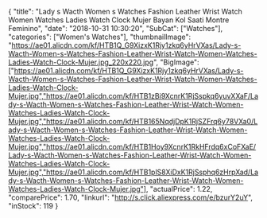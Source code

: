 {
	"title": "Lady s Wacth Women s Watches Fashion Leather Wrist Watch Women Watches Ladies Watch Clock Mujer Bayan Kol Saati Montre Feminino",
	"date": "2018-10-31 10:30:20",
	"SubCat": ["Watches"],
	"categories": ["Women's Watches"],
	"thumbnailImage": "https://ae01.alicdn.com/kf/HTB1Q_G9XizxK1Rjy1zkq6yHrVXas/Lady-s-Wacth-Women-s-Watches-Fashion-Leather-Wrist-Watch-Women-Watches-Ladies-Watch-Clock-Mujer.jpg_220x220.jpg",
	"BigImage": ["https://ae01.alicdn.com/kf/HTB1Q_G9XizxK1Rjy1zkq6yHrVXas/Lady-s-Wacth-Women-s-Watches-Fashion-Leather-Wrist-Watch-Women-Watches-Ladies-Watch-Clock-Mujer.jpg","https://ae01.alicdn.com/kf/HTB1zBi9XcnrK1RjSspkq6yuvXXaF/Lady-s-Wacth-Women-s-Watches-Fashion-Leather-Wrist-Watch-Women-Watches-Ladies-Watch-Clock-Mujer.jpg","https://ae01.alicdn.com/kf/HTB165NqdjDpK1RjSZFrq6y78VXa0/Lady-s-Wacth-Women-s-Watches-Fashion-Leather-Wrist-Watch-Women-Watches-Ladies-Watch-Clock-Mujer.jpg","https://ae01.alicdn.com/kf/HTB1Hoy9XcnrK1RkHFrdq6xCoFXaE/Lady-s-Wacth-Women-s-Watches-Fashion-Leather-Wrist-Watch-Women-Watches-Ladies-Watch-Clock-Mujer.jpg","https://ae01.alicdn.com/kf/HTB1plS8XiDxK1RjSsphq6zHrpXad/Lady-s-Wacth-Women-s-Watches-Fashion-Leather-Wrist-Watch-Women-Watches-Ladies-Watch-Clock-Mujer.jpg"],
	"actualPrice": 1.22,
	"comparePrice": 1.70,
	"linkurl": "http://s.click.aliexpress.com/e/bzurY2uY",
	"inStock": 119
}
